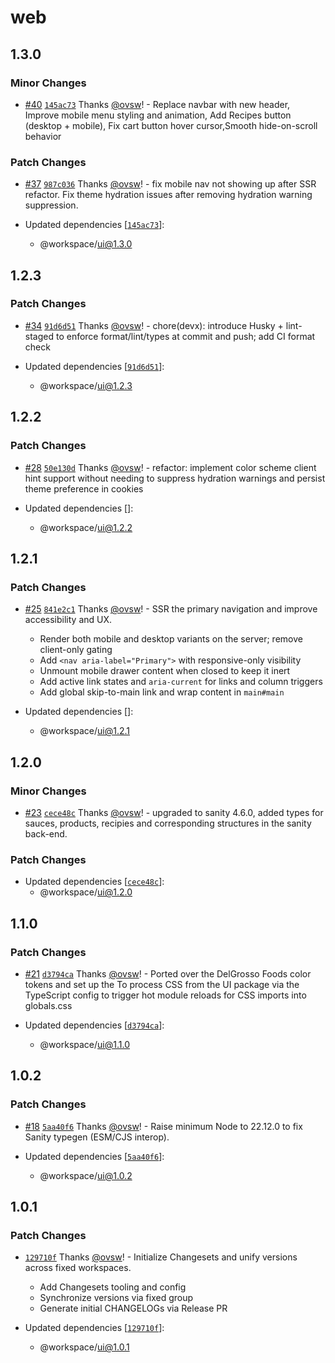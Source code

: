 # web

## 1.3.0

### Minor Changes

- [#40](https://github.com/ovsw/DelGrossoFoods.com-2025/pull/40) [`145ac73`](https://github.com/ovsw/DelGrossoFoods.com-2025/commit/145ac7305070c90f960c135bd15e01990954d551) Thanks [@ovsw](https://github.com/ovsw)! - Replace navbar with new header, Improve mobile menu styling and animation, Add Recipes button (desktop + mobile), Fix cart button hover cursor,Smooth hide-on-scroll behavior

### Patch Changes

- [#37](https://github.com/ovsw/DelGrossoFoods.com-2025/pull/37) [`987c036`](https://github.com/ovsw/DelGrossoFoods.com-2025/commit/987c03628123a7f58e012c75bdbc811c5e873e9b) Thanks [@ovsw](https://github.com/ovsw)! - fix mobile nav not showing up after SSR refactor. Fix theme hydration issues after removing hydration warning suppression.

- Updated dependencies [[`145ac73`](https://github.com/ovsw/DelGrossoFoods.com-2025/commit/145ac7305070c90f960c135bd15e01990954d551)]:
  - @workspace/ui@1.3.0

## 1.2.3

### Patch Changes

- [#34](https://github.com/ovsw/DelGrossoFoods.com-2025/pull/34) [`91d6d51`](https://github.com/ovsw/DelGrossoFoods.com-2025/commit/91d6d51fccb5b73bf230c28950c0b306936a8bf8) Thanks [@ovsw](https://github.com/ovsw)! - chore(devx): introduce Husky + lint-staged to enforce format/lint/types at commit and push; add CI format check

- Updated dependencies [[`91d6d51`](https://github.com/ovsw/DelGrossoFoods.com-2025/commit/91d6d51fccb5b73bf230c28950c0b306936a8bf8)]:
  - @workspace/ui@1.2.3

## 1.2.2

### Patch Changes

- [#28](https://github.com/ovsw/DelGrossoFoods.com-2025/pull/28) [`50e130d`](https://github.com/ovsw/DelGrossoFoods.com-2025/commit/50e130d41ded6d8ba859978e492935d2a91da7cd) Thanks [@ovsw](https://github.com/ovsw)! - refactor: implement color scheme client hint support without needing to suppress hydration warnings and persist theme preference in cookies

- Updated dependencies []:
  - @workspace/ui@1.2.2

## 1.2.1

### Patch Changes

- [#25](https://github.com/ovsw/DelGrossoFoods.com-2025/pull/25) [`841e2c1`](https://github.com/ovsw/DelGrossoFoods.com-2025/commit/841e2c10ac33a573e462b1e6d5d12c5138cc8f0b) Thanks [@ovsw](https://github.com/ovsw)! - SSR the primary navigation and improve accessibility and UX.
  - Render both mobile and desktop variants on the server; remove client-only gating
  - Add `<nav aria-label="Primary">` with responsive-only visibility
  - Unmount mobile drawer content when closed to keep it inert
  - Add active link states and `aria-current` for links and column triggers
  - Add global skip-to-main link and wrap content in `main#main`

- Updated dependencies []:
  - @workspace/ui@1.2.1

## 1.2.0

### Minor Changes

- [#23](https://github.com/ovsw/DelGrossoFoods.com-2025/pull/23) [`cece48c`](https://github.com/ovsw/DelGrossoFoods.com-2025/commit/cece48cadaa5670776737bcdbb623098453dd76e) Thanks [@ovsw](https://github.com/ovsw)! - upgraded to sanity 4.6.0, added types for sauces, products, recipies and corresponding structures in the sanity back-end.

### Patch Changes

- Updated dependencies [[`cece48c`](https://github.com/ovsw/DelGrossoFoods.com-2025/commit/cece48cadaa5670776737bcdbb623098453dd76e)]:
  - @workspace/ui@1.2.0

## 1.1.0

### Patch Changes

- [#21](https://github.com/ovsw/DelGrossoFoods.com-2025/pull/21) [`d3794ca`](https://github.com/ovsw/DelGrossoFoods.com-2025/commit/d3794ca601bc0de6ad67fcbb9ea152e07279e184) Thanks [@ovsw](https://github.com/ovsw)! - Ported over the DelGrosso Foods color tokens and set up the To process CSS from the UI package via the TypeScript config to trigger hot module reloads for CSS imports into globals.css

- Updated dependencies [[`d3794ca`](https://github.com/ovsw/DelGrossoFoods.com-2025/commit/d3794ca601bc0de6ad67fcbb9ea152e07279e184)]:
  - @workspace/ui@1.1.0

## 1.0.2

### Patch Changes

- [#18](https://github.com/ovsw/DelGrossoFoods.com-2025/pull/18) [`5aa40f6`](https://github.com/ovsw/DelGrossoFoods.com-2025/commit/5aa40f6961a96b402f4e1fbaad61227f51badf7e) Thanks [@ovsw](https://github.com/ovsw)! - Raise minimum Node to 22.12.0 to fix Sanity typegen (ESM/CJS interop).

- Updated dependencies [[`5aa40f6`](https://github.com/ovsw/DelGrossoFoods.com-2025/commit/5aa40f6961a96b402f4e1fbaad61227f51badf7e)]:
  - @workspace/ui@1.0.2

## 1.0.1

### Patch Changes

- [`129710f`](https://github.com/ovsw/DelGrossoFoods.com-2025/commit/129710f84ebd83603923a1b225eaf1165aab477f) Thanks [@ovsw](https://github.com/ovsw)! - Initialize Changesets and unify versions across fixed workspaces.
  - Add Changesets tooling and config
  - Synchronize versions via fixed group
  - Generate initial CHANGELOGs via Release PR

- Updated dependencies [[`129710f`](https://github.com/ovsw/DelGrossoFoods.com-2025/commit/129710f84ebd83603923a1b225eaf1165aab477f)]:
  - @workspace/ui@1.0.1
